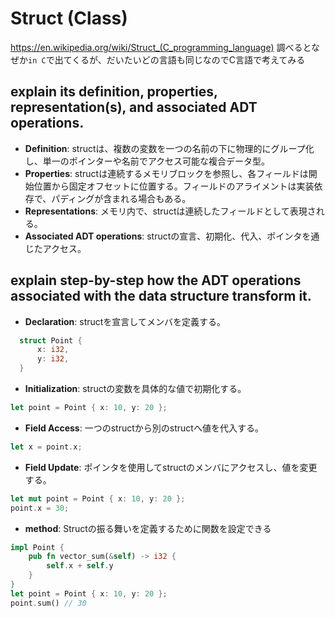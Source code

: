 # Struct (Class)

https://en.wikipedia.org/wiki/Struct_(C_programming_language)
調べるとなぜか`in C`で出てくるが、だいたいどの言語も同じなのでC言語で考えてみる

## explain its definition, properties, representation(s), and associated ADT operations.
- **Definition**: structは、複数の変数を一つの名前の下に物理的にグループ化し、単一のポインターや名前でアクセス可能な複合データ型。
- **Properties**: structは連続するメモリブロックを参照し、各フィールドは開始位置から固定オフセットに位置する。フィールドのアライメントは実装依存で、パディングが含まれる場合もある。
- **Representations**: メモリ内で、structは連続したフィールドとして表現される。
- **Associated ADT operations**: structの宣言、初期化、代入、ポインタを通じたアクセス。

## explain step-by-step how the ADT operations associated with the data structure transform it.
- **Declaration**: structを宣言してメンバを定義する。
```rust
  struct Point {
      x: i32,
      y: i32,
  }
```
- **Initialization**: structの変数を具体的な値で初期化する。
```rust
let point = Point { x: 10, y: 20 };
```
- **Field Access**: 一つのstructから別のstructへ値を代入する。
```rust
let x = point.x;
```
- **Field Update**: ポインタを使用してstructのメンバにアクセスし、値を変更する。
```rust
let mut point = Point { x: 10, y: 20 };
point.x = 30;
```

- **method**: Structの振る舞いを定義するために関数を設定できる

```rust
impl Point {
    pub fn vector_sum(&self) -> i32 {
        self.x + self.y
    }
}
let point = Point { x: 10, y: 20 };
point.sum() // 30
```
